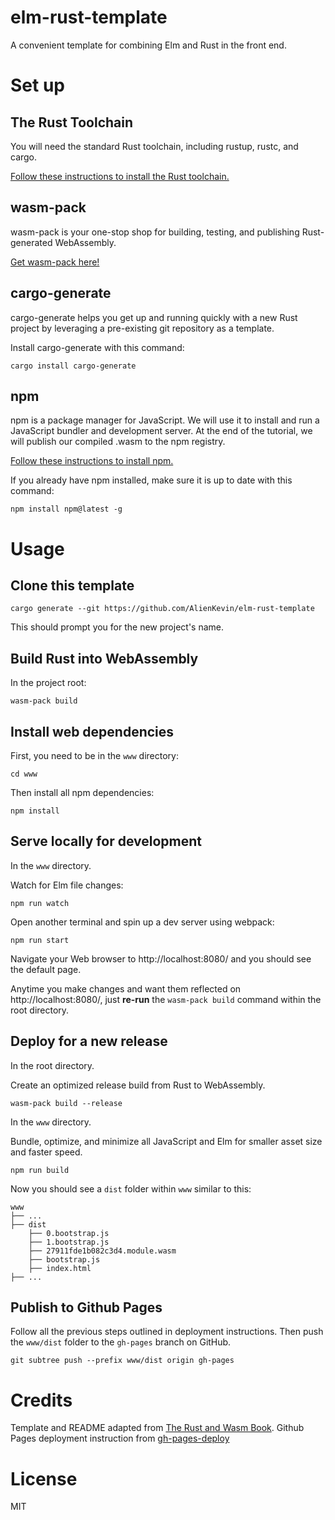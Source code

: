 # elm-rust-template

A convenient template for combining Elm and Rust in the front end.

# Set up
## The Rust Toolchain
You will need the standard Rust toolchain, including rustup, rustc, and cargo.

[Follow these instructions to install the Rust toolchain.](https://www.rust-lang.org/tools/install)

## wasm-pack
wasm-pack is your one-stop shop for building, testing, and publishing Rust-generated WebAssembly.

[Get wasm-pack here!](https://rustwasm.github.io/wasm-pack/installer/)

## cargo-generate
cargo-generate helps you get up and running quickly with a new Rust project by leveraging a pre-existing git repository as a template.

Install cargo-generate with this command:
```
cargo install cargo-generate
```

## npm
npm is a package manager for JavaScript. We will use it to install and run a JavaScript bundler and development server. At the end of the tutorial, we will publish our compiled .wasm to the npm registry.

[Follow these instructions to install npm.](https://www.npmjs.com/get-npm)

If you already have npm installed, make sure it is up to date with this command:

```
npm install npm@latest -g
```

# Usage

## Clone this template
```
cargo generate --git https://github.com/AlienKevin/elm-rust-template
```
This should prompt you for the new project's name.

## Build Rust into WebAssembly
In the project root:
```
wasm-pack build
```

## Install web dependencies
First, you need to be in the `www` directory:
```
cd www
```
Then install all npm dependencies:
```
npm install
```

## Serve locally for development
In the `www` directory.

Watch for Elm file changes:
```
npm run watch
```
Open another terminal and spin up a dev server using webpack:
```
npm run start
```
Navigate your Web browser to http://localhost:8080/ and you should see the default page.

Anytime you make changes and want them reflected on http://localhost:8080/, just **re-run** the `wasm-pack build` command within the root directory.

## Deploy for a new release
In the root directory.

Create an optimized release build from Rust to WebAssembly.
```
wasm-pack build --release
```
In the `www` directory.

Bundle, optimize, and minimize all JavaScript and Elm for smaller asset size and faster speed.
```
npm run build
```
Now you should see a `dist` folder within `www` similar to this:
```
www
├── ...
├── dist
    ├── 0.bootstrap.js
    ├── 1.bootstrap.js
    ├── 27911fde1b082c3d4.module.wasm
    ├── bootstrap.js
    ├── index.html
├── ...
```

## Publish to Github Pages
Follow all the previous steps outlined in deployment instructions. Then push the `www/dist` folder to the `gh-pages` branch on GitHub.
```
git subtree push --prefix www/dist origin gh-pages
```

# Credits
Template and README adapted from [The Rust and Wasm Book](https://rustwasm.github.io/docs/book/introduction.html). Github Pages deployment instruction from [gh-pages-deploy](https://gist.github.com/cobyism/4730490)

# License
MIT